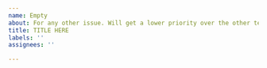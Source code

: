 ```yaml
---
name: Empty
about: For any other issue. Will get a lower priority over the other templates.
title: TITLE HERE
labels: ''
assignees: ''

---
```



